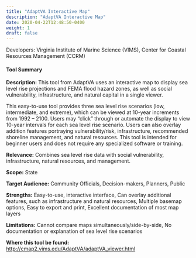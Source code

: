 ```yaml
---
title: "AdaptVA Interactive Map"
description: "AdaptVA Interactive Map"
date: 2020-04-22T12:48:50-0400
weight: 1
draft: false
---
```

Developers: Virginia Institute of Marine Science (VIMS), Center for Coastal Resources Management (CCRM)

#### Tool Summary
**Description:** This tool from AdaptVA uses an interactive map to display sea level rise projections and FEMA flood hazard zones, as well as social vulnerability, infrastructure, and natural capital in a single viewer. 

This easy-to-use tool provides three sea level rise scenarios (low, intermediate, and extreme), which can be viewed at 10-year increments from 1992 – 2100. Users may “click” through or automate the display to view 10-year intervals for each sea level rise scenario. Users can also overlay addition features portraying vulnerability/risk, infrastructure, recommended shoreline management, and natural resources.  This tool is intended for beginner users and does not require any specialized software or training.

**Relevance:** Combines sea level rise data with social vulnerability, infrastructure, natural resources, and management.

**Scope:** State

**Target Audience:** Community Officials, Decision-makers, Planners, Public

**Strengths:** Easy-to-use, interactive interface, Can overlay additional features, such as infrastructure and natural resources, Multiple basemap options, Easy to export and print, Excellent documentation of most map layers

**Limitations:** Cannot compare maps simultaneously/side-by-side, No documentation or explanation of sea level rise scenarios

**Where this tool be found:** http://cmap2.vims.edu/AdaptVA/adaptVA_viewer.html
